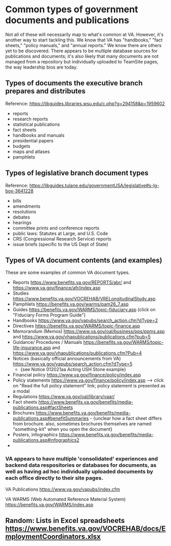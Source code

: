 # Common types of government documents and publications

Not all of these will necessarily map to what's common at VA. However, it's another way to start tackling this. We know that VA has "handbooks," "fact sheets," "policy manuals," and "annual reports." We know there are others yet to be discovered. There appears to be multiple database sources for publications and documents; it's also likely that many documents are not managed from a repository but individually uploaded to TeamSite pages, the way leadership bios are today. 



## Types of documents the executive branch prepares and distributes

Reference:  https://libguides.libraries.wsu.edu/c.php?g=294158&p=1959602

- reports
- research reports
- statistical publications
- fact sheets
- handbooks and manuals
- presidential papers
- budgets
- maps and atlases 
- pamphlets


## Types of legislative branch document types

Reference: https://libguides.tulane.edu/governmentUSA/legislative#s-lg-box-3641228

- bills
- amendments
- resolutions
- debates
- hearings
- committee prints and conference reports
- public laws: Statutes at Large, and U.S. Code
- CRS (Congressional Research Service) reports
- issue briefs (specific to the US Dept of State)


## Types of VA document contents (and examples)

These are some examples of common VA document types. 

- Reports https://www.benefits.va.gov/REPORTS/abr/  and https://www.va.gov/finance/afr/index.asp
- Studies https://www.benefits.va.gov/VOCREHAB/VRELongitudinalStudy.asp
- Pamphlets https://benefits.va.gov/warms/pam26_7.asp
- Guides https://benefits.va.gov/WARMS/topic-fiduciary.asp (click on "Fiduciary Forms Program Guide")
- Handbooks https://www.va.gov/vapubs/search_action.cfm?dType=2
- Directives https://benefits.va.gov/WARMS/topic-finance.asp
- Memorandum (Memos) https://www.va.gov/oal/business/pps/ppms.asp and https://www.va.gov/vhapublications/publications.cfm?pub=5
- Guidance/ Procedures / Manuals https://benefits.va.gov/WARMS/topic-life-insurance.asp and https://www.va.gov/vhapublications/publications.cfm?Pub=4
- Notices (basically official announcements from VA) https://www.va.gov/vapubs/search_action.cfm?dType=5  
    - {see Notice 012021aa Acting USH Stone example}
- Financial policy https://www.va.gov/finance/policy/index.asp
- Policy statements https://www.va.gov/finance/policy/index.asp --> click on "Read the full policy statement" link; policy statement is presented as a modal
- Regulations https://www.va.gov/oal/library/vaar/
- Fact sheets https://www.benefits.va.gov/benefits/media-publications.asp#factSheets
- Brochures https://www.benefits.va.gov/benefits/media-publications.asp#benefitSummaries 
        - {unclear how a fact sheet differs from brochure. also, sometimes brochures themselves are named "something-kit" when you open the document}
- Posters, infographics https://www.benefits.va.gov/benefits/media-publications.asp#infographics2
-

### VA appears to have multiple 'consolidated' experiences and backend data respositories or databases for documents, as well as having ad hoc individually uploaded documents by each office directly to their site pages. 

VA Publications https://www.va.gov/vapubs/index.cfm

VA WARMS (Web Automated Reference Material System) https://benefits.va.gov/WARMS/index.asp

Random: 
Lists in Excel spreadsheets https://www.benefits.va.gov/VOCREHAB/docs/EmploymentCoordinators.xlsx 
- 

